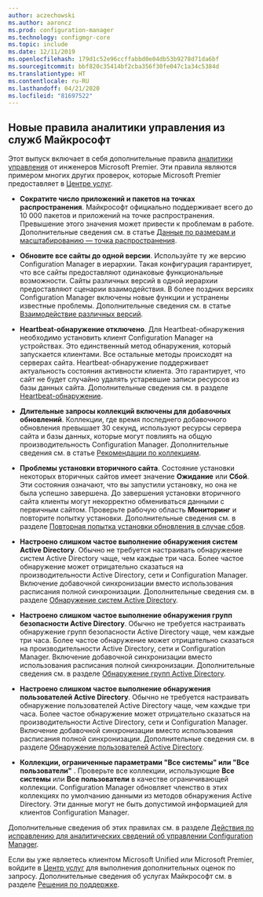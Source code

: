 ```yaml
---
author: aczechowski
ms.author: aaroncz
ms.prod: configuration-manager
ms.technology: configmgr-core
ms.topic: include
ms.date: 12/11/2019
ms.openlocfilehash: 179d1c52e96ccffabbd0e04db53b9278d71da6bf
ms.sourcegitcommit: bbf820c35414bf2cba356f30fe047c1a34c5384d
ms.translationtype: HT
ms.contentlocale: ru-RU
ms.lasthandoff: 04/21/2020
ms.locfileid: "81697522"
---
```

## <a name="new-management-insight-rules-from-microsoft-services"></a><a name="bkmk_rules"></a> Новые правила аналитики управления из служб Майкрософт

<!--3607758-->

Этот выпуск включает в себя дополнительные правила [аналитики управления](../../../../servers/manage/management-insights.md) от инженеров Microsoft Premier. Эти правила являются примером многих других проверок, которые Microsoft Premier предоставляет в [Центре услуг](https://docs.microsoft.com/services-hub/health/getting_started_with_on_demand_assessments).

- **Сократите число приложений и пакетов на точках распространения**. Майкрософт официально поддерживает всего до 10 000 пакетов и приложений на точке распространения. Превышение этого значения может привести к проблемам в работе. Дополнительные сведения см. в статье [Данные по размерам и масштабированию — точка распространения](../../../../plan-design/configs/size-and-scale-numbers.md#distribution-point).

- **Обновите все сайты до одной версии**. Используйте ту же версию Configuration Manager в иерархии. Такая конфигурация гарантирует, что все сайты предоставляют одинаковые функциональные возможности. Сайты различных версий в одной иерархии предоставляют сценарии взаимодействия. В более поздних версиях Configuration Manager включены новые функции и устранены известные проблемы. Дополнительные сведения см. в статье [Взаимодействие различных версий](../../../../plan-design/hierarchy/interoperability-between-different-versions.md).

- **Heartbeat-обнаружение отключено**. Для Heartbeat-обнаружения необходимо установить клиент Configuration Manager на устройствах. Это единственный метод обнаружения, который запускается клиентами. Все остальные методы происходят на серверах сайта. Heartbeat-обнаружение поддерживает актуальность состояния активности клиента. Это гарантирует, что сайт не будет случайно удалять устаревшие записи ресурсов из базы данных сайта. Дополнительные сведения см. в разделе [Heartbeat-обнаружение](../../../../servers/deploy/configure/about-discovery-methods.md#bkmk_aboutHeartbeat).

- **Длительные запросы коллекций включены для добавочных обновлений**. Коллекции, где время последнего добавочного обновления превышает 30 секунд, используют ресурсы сервера сайта и базы данных, которые могут повлиять на общую производительность Configuration Manager. Дополнительные сведения см. в статье [Рекомендации по коллекциям](../../../../clients/manage/collections/best-practices-for-collections.md).

- **Проблемы установки вторичного сайта**. Состояние установки некоторых вторичных сайтов имеет значение **Ожидание** или **Сбой**. Эти состояния означают, что вы запустили установку, но она не была успешно завершена. До завершения установки вторичного сайта клиенты могут некорректно обмениваться данными с первичным сайтом. Проверьте рабочую область **Мониторинг** и повторите попытку установки. Дополнительные сведения см. в разделе [Повторная попытка установки обновления в случае сбоя](../../../../servers/manage/install-in-console-updates.md#bkmk_retry).

- **Настроено слишком частое выполнение обнаружения систем Active Directory**. Обычно не требуется настраивать обнаружение систем Active Directory чаще, чем каждые три часа. Более частое обнаружение может отрицательно сказаться на производительности Active Directory, сети и Configuration Manager. Включение добавочной синхронизации вместо использования расписания полной синхронизации. Дополнительные сведения см. в разделе [Обнаружение систем Active Directory](../../../../servers/deploy/configure/about-discovery-methods.md#bkmk_aboutSystem).

- **Настроено слишком частое выполнение обнаружения групп безопасности Active Directory**. Обычно не требуется настраивать обнаружение групп безопасности Active Directory чаще, чем каждые три часа. Более частое обнаружение может отрицательно сказаться на производительности Active Directory, сети и Configuration Manager. Включение добавочной синхронизации вместо использования расписания полной синхронизации. Дополнительные сведения см. в разделе [Обнаружение групп Active Directory](../../../../servers/deploy/configure/about-discovery-methods.md#bkmk_aboutGroup).

- **Настроено слишком частое выполнение обнаружения пользователей Active Directory**. Обычно не требуется настраивать обнаружение пользователей Active Directory чаще, чем каждые три часа. Более частое обнаружение может отрицательно сказаться на производительности Active Directory, сети и Configuration Manager. Включение добавочной синхронизации вместо использования расписания полной синхронизации. Дополнительные сведения см. в разделе [Обнаружение пользователей Active Directory](../../../../servers/deploy/configure/about-discovery-methods.md#bkmk_aboutUser).

- **Коллекции, ограниченные параметрами "Все системы" или "Все пользователи"** . Проверьте все коллекции, использующие **Все системы** или **Все пользователи** в качестве ограничивающей коллекции. Configuration Manager обновляет членство в этих коллекциях по умолчанию данными из методов обнаружения Active Directory. Эти данные могут не быть допустимой информацией для клиентов Configuration Manager.

Дополнительные сведения об этих правилах см. в разделе [Действия по исправлению для аналитических сведений об управлении Configuration Manager](https://docs.microsoft.com/services-hub/health/remediation-steps-configmgr).

Если вы уже являетесь клиентом Microsoft Unified или Microsoft Premier, войдите в [Центр услуг](https://serviceshub.microsoft.com/assessments/) для выполнения дополнительных оценок по запросу. Дополнительные сведения об услугах Майкрософт см. в разделе [Решения по поддержке](https://www.microsoft.com/enterprise/services/support).
